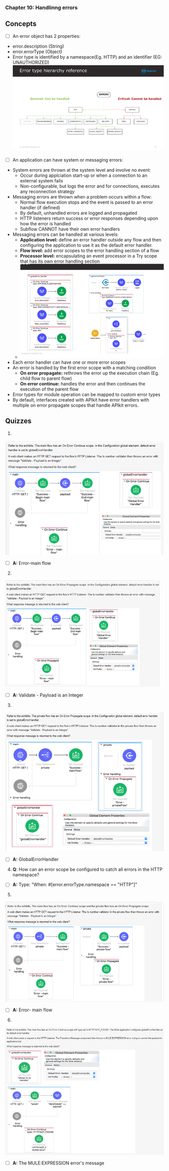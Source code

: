 ### Chapter 10: Handlinng errors
## Concepts
- [ ] An error object has 2 properties:
* error.description (String)
* error.errorType (Object)
* Error type is identified by a namespace(Eg. HTTP) and an identifier (EG: UNAUTHORIZED) 
![](https://github.com/kraynguyen1/LearningMulesoft/blob/main/Week4/Errortype.png)
- [ ] An application can have system or messaging errors:
* System errors are thrown at the system level and involve no event:
  * Occur during applciation start-up or when a connection to an external system fails
  * Non-configurable, but logs the error and for connections, executes any reconnection strategy
* Messaging errors are thrown when a problem occurs within a flow:
  * Normal flow execution stops and the event is passed to an error handler (if defined)
  * By default, unhandled errors are logged and propagated
  * HTTP listeners return success or error responses depending upon how the error is handled
  * Subflow CANNOT have their own error handlers
* Messaging errors can be handled at various levels:
  * **Application level:** define an error handler outside any flow and then configuring the application to use it as the default error handler.
  * **Flow level:** add error scopes to the error handling section of a flow
  * **Processor level:** encapsulating an event processor in a Try scope that has its own error handling section
  * ![](https://github.com/kraynguyen1/LearningMulesoft/blob/main/Week4/errorlevel.png)
* Each error handler can have one or more error scopes
* An error is handled by the first error scope with a matching condition
  * **On error propagate:** rethrows the error up the execution chain (Eg. child flow to parent flow)
  * **On error continue:** handles the error and then continues the execution of the parent flow 
* Error types for module operation can be mapped to custom error types
* By default, interfaces created with APIkit have error handlers with multiple on error propagate scopes that handle APIkit errors. 
## Quizzes
1.
![](https://github.com/kraynguyen1/LearningMulesoft/blob/main/Week4/q1_c10.png)
- [ ] **A:** Error-main flow
2.
![](https://github.com/kraynguyen1/LearningMulesoft/blob/main/Week4/q2_c10.png)
- [ ] **A:** Validate - Payload is an Integer
3. 
![](https://github.com/kraynguyen1/LearningMulesoft/blob/main/Week4/q3_c10.png)
- [ ] **A:** GlobalErrorHandler
4. **Q**: How can an error scope be configured to catch all errors in the HTTP namespace?
- [ ] **A:** Type: "When: #[error.errorType.namespace == "HTTP"]"
5.
![](https://github.com/kraynguyen1/LearningMulesoft/blob/main/Week4/q4_c10.png)
- [ ] **A:** Error- main flow
6.
![](https://github.com/kraynguyen1/LearningMulesoft/blob/main/Week4/q6_c10.png)
- [ ] **A:** The MULE:EXPRESSION error's message








